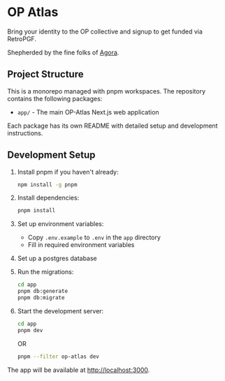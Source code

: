 # OP Atlas

Bring your identity to the OP collective and signup to get funded via RetroPGF.

Shepherded by the fine folks of [Agora](https://voteagora.com).

## Project Structure

This is a monorepo managed with pnpm workspaces. The repository contains the following packages:

- `app/` - The main OP-Atlas Next.js web application

Each package has its own README with detailed setup and development instructions.

## Development Setup

1. Install pnpm if you haven't already:

   ```bash
   npm install -g pnpm
   ```

2. Install dependencies:

   ```bash
   pnpm install
   ```

3. Set up environment variables:

   - Copy `.env.example` to `.env` in the `app` directory
   - Fill in required environment variables

4. Set up a postgres database

5. Run the migrations:

   ```bash
   cd app
   pnpm db:generate
   pnpm db:migrate
   ```

6. Start the development server:

   ```bash
   cd app
   pnpm dev
   ```

   OR

   ```bash
   pnpm --filter op-atlas dev
   ```

The app will be available at [http://localhost:3000](http://localhost:3000).
